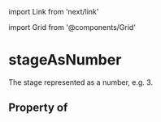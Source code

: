 import Link from 'next/link'
  
import Grid from '@components/Grid'

# stageAsNumber

The stage represented as a number, e.g. 3.

## Property of



